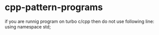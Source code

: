# cpp-pattern-programs

if you are runnig program on turbo c/cpp then do not use following line:
using namespace std;
